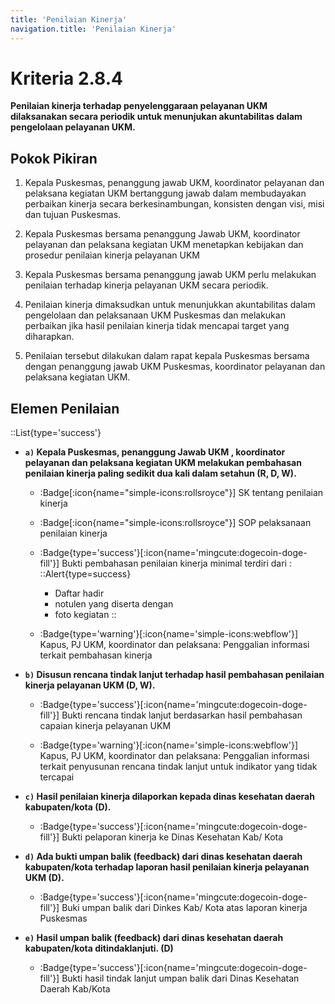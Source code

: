 ```yaml
---
title: 'Penilaian Kinerja'
navigation.title: 'Penilaian Kinerja'
---
```


# Kriteria 2.8.4 
**Penilaian kinerja terhadap penyelenggaraan pelayanan UKM dilaksanakan secara periodik untuk menunjukan akuntabilitas dalam pengelolaan pelayanan UKM.** 



## Pokok Pikiran 

1. Kepala Puskesmas, penanggung jawab UKM, koordinator pelayanan dan pelaksana kegiatan UKM bertanggung jawab dalam membudayakan perbaikan kinerja secara berkesinambungan, konsisten dengan visi, misi dan tujuan Puskesmas. 

2. Kepala Puskesmas bersama penanggung Jawab UKM, koordinator pelayanan dan pelaksana kegiatan UKM menetapkan kebijakan dan prosedur penilaian kinerja pelayanan UKM 

3. Kepala Puskesmas bersama penanggung jawab UKM perlu melakukan penilaian terhadap kinerja pelayanan UKM secara periodik. 

4. Penilaian kinerja dimaksudkan untuk menunjukkan akuntabilitas dalam pengelolaan dan pelaksanaan  UKM Puskesmas dan melakukan perbaikan jika hasil penilaian kinerja tidak mencapai target yang diharapkan. 

5. Penilaian tersebut dilakukan dalam rapat kepala Puskesmas bersama dengan penanggung jawab UKM Puskesmas, koordinator pelayanan dan pelaksana kegiatan UKM. 

## Elemen Penilaian 

::List{type='success'}

- **`a)` Kepala Puskesmas, penanggung Jawab UKM , koordinator pelayanan dan pelaksana kegiatan UKM melakukan pembahasan penilaian kinerja paling sedikit dua kali dalam setahun (R, D, W).**  

  - :Badge[:icon{name="simple-icons:rollsroyce"}] SK tentang penilaian kinerja 
  - :Badge[:icon{name="simple-icons:rollsroyce"}] SOP pelaksanaan penilaian kinerja 
  - :Badge{type='success'}[:icon{name='mingcute:dogecoin-doge-fill'}] Bukti pembahasan penilaian kinerja minimal terdiri dari : 
    ::Alert{type=success}
    - Daftar hadir 
    - notulen yang diserta dengan 
    - foto kegiatan 
    :: 
 
  - :Badge{type='warning'}[:icon{name='simple-icons:webflow'}] Kapus, PJ UKM, koordinator dan pelaksana: Penggalian informasi terkait pembahasan kinerja 

- **`b)` Disusun rencana tindak lanjut terhadap hasil pembahasan penilaian kinerja pelayanan UKM (D, W).**  

  - :Badge{type='success'}[:icon{name='mingcute:dogecoin-doge-fill'}] Bukti rencana tindak lanjut berdasarkan hasil pembahasan capaian kinerja pelayanan UKM 
 
  - :Badge{type='warning'}[:icon{name='simple-icons:webflow'}] Kapus, PJ UKM, koordinator dan pelaksana: Penggalian informasi terkait penyusunan rencana tindak lanjut untuk indikator yang tidak tercapai 
 
- **`c)` Hasil penilaian kinerja dilaporkan kepada dinas kesehatan daerah kabupaten/kota (D).**  

  - :Badge{type='success'}[:icon{name='mingcute:dogecoin-doge-fill'}] Bukti pelaporan kinerja ke Dinas Kesehatan Kab/ Kota 

- **`d)` Ada bukti umpan balik (feedback) dari dinas kesehatan daerah kabupaten/kota terhadap laporan hasil penilaian kinerja pelayanan UKM (D).** 

  - :Badge{type='success'}[:icon{name='mingcute:dogecoin-doge-fill'}] Buki umpan balik dari Dinkes Kab/ Kota atas laporan kinerja Puskesmas

- **`e)` Hasil umpan balik (feedback) dari dinas kesehatan daerah kabupaten/kota ditindaklanjuti. (D)**  

  - :Badge{type='success'}[:icon{name='mingcute:dogecoin-doge-fill'}] Bukti hasil tindak lanjut umpan balik dari Dinas Kesehatan Daerah Kab/Kota 
 